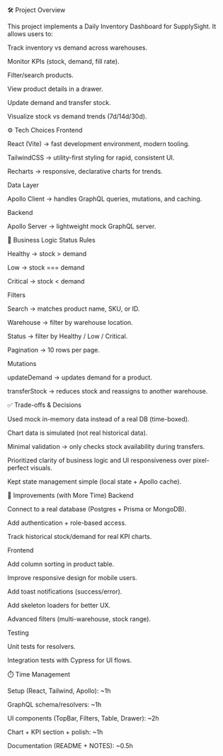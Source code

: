 🛠️ Project Overview

This project implements a Daily Inventory Dashboard for SupplySight.
It allows users to:

Track inventory vs demand across warehouses.

Monitor KPIs (stock, demand, fill rate).

Filter/search products.

View product details in a drawer.

Update demand and transfer stock.

Visualize stock vs demand trends (7d/14d/30d).


⚙️ Tech Choices
Frontend

React (Vite) → fast development environment, modern tooling.

TailwindCSS → utility-first styling for rapid, consistent UI.

Recharts → responsive, declarative charts for trends.

Data Layer

Apollo Client → handles GraphQL queries, mutations, and caching.

Backend

Apollo Server → lightweight mock GraphQL server.


🧠 Business Logic
Status Rules

Healthy → stock > demand

Low → stock === demand

Critical → stock < demand

Filters

Search → matches product name, SKU, or ID.

Warehouse → filter by warehouse location.

Status → filter by Healthy / Low / Critical.

Pagination → 10 rows per page.

Mutations

updateDemand → updates demand for a product.

transferStock → reduces stock and reassigns to another warehouse.


✅ Trade-offs & Decisions

Used mock in-memory data instead of a real DB (time-boxed).

Chart data is simulated (not real historical data).

Minimal validation → only checks stock availability during transfers.

Prioritized clarity of business logic and UI responsiveness over pixel-perfect visuals.

Kept state management simple (local state + Apollo cache).


🚀 Improvements (with More Time)
Backend

Connect to a real database (Postgres + Prisma or MongoDB).

Add authentication + role-based access.

Track historical stock/demand for real KPI charts.

Frontend

Add column sorting in product table.

Improve responsive design for mobile users.

Add toast notifications (success/error).

Add skeleton loaders for better UX.

Advanced filters (multi-warehouse, stock range).

Testing

Unit tests for resolvers.

Integration tests with Cypress for UI flows.


⏱️ Time Management

Setup (React, Tailwind, Apollo): ~1h

GraphQL schema/resolvers: ~1h

UI components (TopBar, Filters, Table, Drawer): ~2h

Chart + KPI section + polish: ~1h

Documentation (README + NOTES): ~0.5h